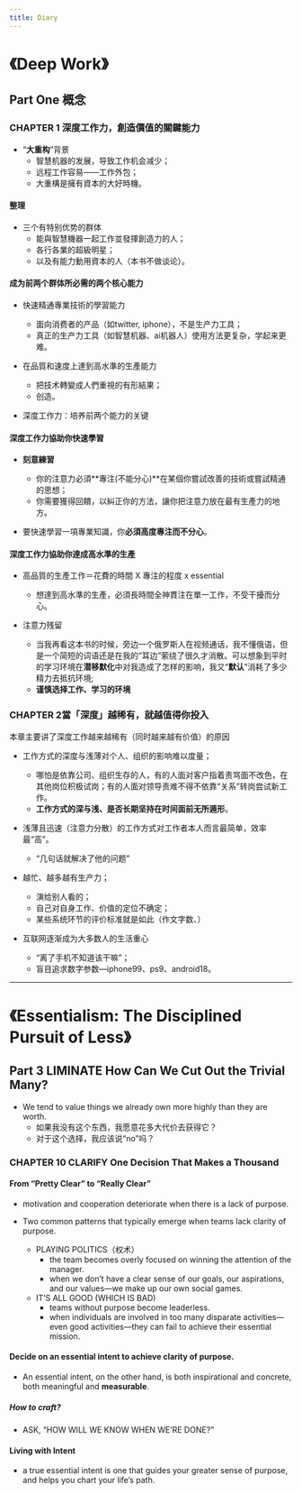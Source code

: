 ```yaml
---
title: Diary
---
```


# 《Deep Work》

## Part One 概念

### CHAPTER 1 深度工作力，創造價值的關鍵能力

- “**大重构**”背景
    - 智慧机器的发展，导致工作机会减少；
    - 远程工作容易——工作外包；
    - 大重構是擁有資本的大好時機。

#### 整理

- 三个有特别优势的群体
    - 能與智慧機器一起工作並發揮創造力的人；
    - 各行各業的超級明星；
    - 以及有能力動用資本的人（本书不做谈论）。

#### 成为前两个群体所必需的两个核心能力

- 快速精通專業技術的學習能力
    - 面向消费者的产品（如twitter, iphone），不是生产力工具；
    - 真正的生产力工具（如智慧机器、ai机器人）使用方法更复杂，学起来更难。

- 在品質和速度上達到高水準的生產能力
    - 把技术轉變成人們重視的有形結果；
    - 创造。

- 深度工作力：培养前两个能力的关键

#### 深度工作力協助你快速學習

- **刻意練習**
    - 你的注意力必須**專注(不能分心)**在某個你嘗試改善的技術或嘗試精通的思想；
    - 你需要獲得回饋，以糾正你的方法，讓你把注意力放在最有生產力的地方。

- 要快速學習一項專業知識，你**必須高度專注而不分心**。

#### 深度工作力協助你達成高水準的生產

- 高品質的生產工作＝花費的時間 X 專注的程度 x essential
    - 想達到高水準的生產，必須長時間全神貫注在單一工作，不受干擾而分心。

- 注意力残留
    - 当我再看这本书的时候，旁边一个俄罗斯人在视频通话，我不懂俄语，但是一个简短的词语还是在我的“耳边”萦绕了很久才消散。可以想象到平时的学习环境在**潜移默化**中对我造成了怎样的影响，我又“**默认**”消耗了多少精力去抵抗环境;
    - **谨慎选择工作、学习的环境**

### CHAPTER 2當「深度」越稀有，就越值得你投入
本章主要讲了深度工作越来越稀有（同时越来越有价值）的原因
- 工作方式的深度与浅薄对个人、组织的影响难以度量；
    - 哪怕是依靠公司、组织生存的人，有的人面对客户指着责骂面不改色，在其他岗位积极试岗；有的人面对领导责难不得不依靠“关系”转岗尝试新工作。
    - **工作方式的深与浅、是否长期坚持在时间面前无所遁形**。

- 浅薄且迅速（注意力分散）的工作方式对工作者本人而言最简单，效率最“高”。
    - “几句话就解决了他的问题”
- 越忙、越多越有生产力；
    - 演给别人看的；
    - 自己对自身工作、价值的定位不确定；
    - 某些系统环节的评价标准就是如此（作文字数、）
- 互联网逐渐成为大多数人的生活重心
    - “离了手机不知道该干嘛”；
    - 盲目追求数字参数—iphone99、ps9、android18。

--------------------

# 《Essentialism: The Disciplined Pursuit of Less》

## Part 3 LIMINATE How Can We Cut Out the Trivial Many?

- We tend to value things we already own more highly than they are worth.
    - 如果我没有这个东西，我愿意花多大代价去获得它？
    - 对于这个选择，我应该说“no”吗？

### CHAPTER 10 CLARIFY One Decision That Makes a Thousand

#### From “Pretty Clear” to “Really Clear”

- motivation and cooperation deteriorate when there is a lack of purpose.

- Two common patterns that typically emerge when teams lack clarity of purpose.
    - PLAYING POLITICS（权术）
        - the team becomes overly focused on winning the attention of the manager.
        - when we don’t have a clear sense of our goals, our aspirations, and our values—we make up our own social games.
    - IT’S ALL GOOD (WHICH IS BAD)
        - teams without purpose become leaderless.
        - when individuals are involved in too many disparate activities—even good activities—they can fail to achieve their essential mission.

#### **Decide on an essential intent** to achieve clarity of purpose.
- An essential intent, on the other hand, is both inspirational and concrete, both meaningful and **measurable**.

##### How to craft?
- ASK, “HOW WILL WE KNOW WHEN WE’RE DONE?”

#### Living with Intent
- a true essential intent is one that guides your greater sense of purpose, and helps you chart your life’s path.